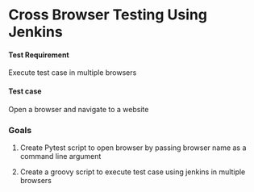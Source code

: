 # Cross Browser Testing Using Jenkins

#### Test Requirement
Execute test case in multiple browsers

#### Test case
Open a browser and navigate to a website

### Goals
1. Create Pytest script to open browser by passing browser name as a command line argument

2. Create a groovy script to execute test case using jenkins in multiple browsers

